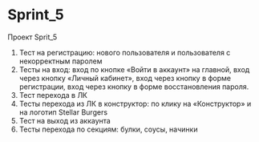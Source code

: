 # Sprint_5 
Проект Sprit_5
1.	Тест на регистрацию: нового пользователя и пользователя с некорректным паролем
2.	Тесты на вход: 
вход по кнопке «Войти в аккаунт» на главной,
вход через кнопку «Личный кабинет»,
вход через кнопку в форме регистрации,
вход через кнопку в форме восстановления пароля.
3.	Тест перехода в ЛК
4.	Тесты перехода из ЛК в конструктор: по клику на «Конструктор» и на логотип Stellar Burgers
5.	Тест на выход из аккаунта
6.	Тесты перехода по секциям: булки, соусы, начинки
